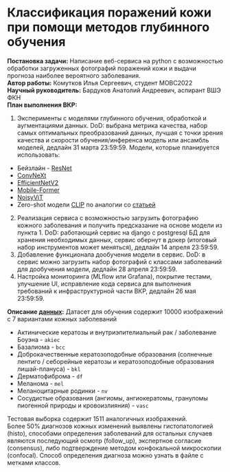 # Классификация поражений кожи при помощи методов глубинного обучения
**Постановка задачи:** Написание веб-сервиса на python с возможностью обработки загруженных
фотографий поражений кожи и выдачи прогноза наиболее вероятного заболевания.   
**Автор работы:** Комутков Илья Сергеевич, студент МОВС2022   
**Научный руководитель:** Бардуков Анатолий Андреевич, аспирант ВШЭ ФКН   
**План выполнения ВКР:**
1. Эксперименты с моделями глубинного обучения, обработкой и аугментациями данных. 
DoD: выбрана метрика качества, набор самых оптимальных преобразований данных, лучшая с точки зрения качества 
и скорости обучения/инференса модель или ансамбль моделей, дедлайн 31 марта 23:59:59. Модели, которые 
планируется использовать:
* Бейзлайн - [ResNet](https://arxiv.org/abs/1512.03385)
* [ConvNeXt](https://arxiv.org/pdf/2201.03545.pdf)
* [EfficientNetV2](https://arxiv.org/pdf/2104.00298.pdf)
* [Mobile-Former](https://arxiv.org/pdf/2108.05895.pdf)
* [NoisyViT](https://arxiv.org/pdf/2309.10625v2.pdf)
* Zero-shot модели [CLIP](https://openai.com/research/clip) по аналогии со [статьей](https://openaccess.thecvf.com/content/ICCV2023/papers/Abdelfattah_CDUL_CLIP-Driven_Unsupervised_Learning_for_Multi-Label_Image_Classification_ICCV_2023_paper.pdf)
2. Реализация сервиса с возможностью загрузить фотографию кожного 
заболевания и получить предсказание на основе модели из пункта 1. DoD: работающий
сервис на django с postgresql БД для хранения необходимых данных, сервис обернут
в докер (итоговый набор инструментов может меняться), дедлайн 14 апреля 23:59:59.
3. Добавление функционала дообучения модели в сервис. DoD: в сервис можно 
загрузить набор фотографий с классами заболеваний для дообучения модели, 
дедлайн 28 апреля 23:59:59.
4. Настройка мониторинга (MLflow или Grafana), покрытие тестами, улучшение UI,
исправление кода сервиса для выполнения требований к инфраструктурной части ВКР,
дедлайн 26 мая 23:59:59.   

**Описание [данных](https://dataverse.harvard.edu/dataset.xhtml?persistentId=doi:10.7910/DVN/DBW86T):**
Датасет для обучения содержит 10000 изображений с 7 вариантами кожных заболеваний
* Актинические кератозы и внутриэпителиальный рак / заболевание Боуэна - ```akiec```
* Базалиома - ```bcc```
* Доброкачественные кератозоподобные образования (солнечные лентиго / себорейные кератозы и кератозоподобные образования лишай-плануса) - ```bkl```
* Дерматофиброма - ```df```
* Меланома - ```mel```
* Меланоцитарные родинки - ```nv```
* Сосудистые образования (ангиомы, ангиокератомы, грануломы пиогенной природы и кровоизлияния) - ```vasc```

Тестовая выборка содержит 1511 аналогичных изображений.   
Более 50% диагнозов кожных изменений выявлены гистопатологией (histo), способами определения заболеваний
для остальных случаев являются последующий осмотр (follow_up), экспертное согласие (consensus), 
либо подтверждение методом конфокальной микроскопии (confocal). Способ определения диагноза можно узнать
в файле с метками классов.   

